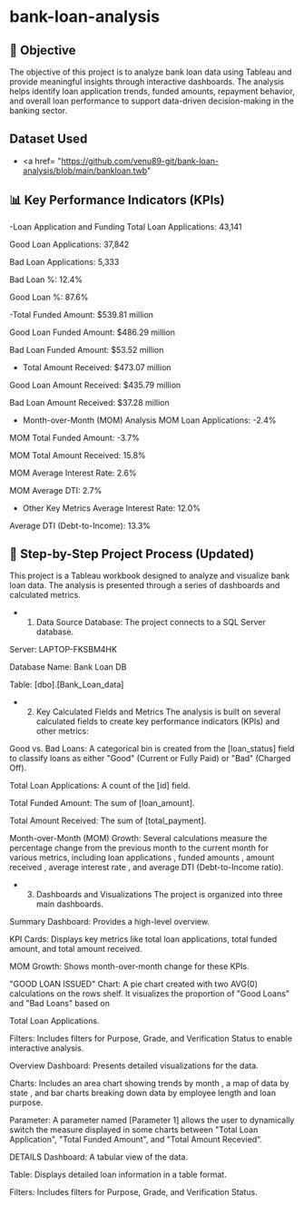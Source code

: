 # bank-loan-analysis
## 🎯 Objective

The objective of this project is to analyze bank loan data using Tableau and provide meaningful insights through interactive dashboards. The analysis helps identify loan application trends, funded amounts, repayment behavior, and overall loan performance to support data-driven decision-making in the banking sector.
## Dataset Used
- <a href= "https://github.com/venu89-git/bank-loan-analysis/blob/main/bankloan.twb"
## 📊 Key Performance Indicators (KPIs)
-Loan Application and Funding
Total Loan Applications: 43,141

Good Loan Applications: 37,842

Bad Loan Applications: 5,333

Bad Loan %: 12.4%

Good Loan %: 87.6%

-Total Funded Amount: $539.81 million

Good Loan Funded Amount: $486.29 million

Bad Loan Funded Amount: $53.52 million

- Total Amount Received: $473.07 million

Good Loan Amount Received: $435.79 million

Bad Loan Amount Received: $37.28 million

- Month-over-Month (MOM) Analysis
MOM Loan Applications: -2.4%

MOM Total Funded Amount: -3.7%

MOM Total Amount Received: 15.8%

MOM Average Interest Rate: 2.6%

MOM Average DTI: 2.7%

- Other Key Metrics
Average Interest Rate: 12.0%

Average DTI (Debt-to-Income): 13.3%
## 📝 Step-by-Step Project Process (Updated)
This project is a Tableau workbook designed to analyze and visualize bank loan data. The analysis is presented through a series of dashboards and calculated metrics.

- 1. Data Source
Database: The project connects to a SQL Server database.


Server: LAPTOP-FKSBM4HK 


Database Name: Bank Loan DB 


Table: [dbo].[Bank_Loan_data] 

- 2. Key Calculated Fields and Metrics
The analysis is built on several calculated fields to create key performance indicators (KPIs) and other metrics:


Good vs. Bad Loans: A categorical bin is created from the [loan_status] field to classify loans as either "Good" (Current or Fully Paid) or "Bad" (Charged Off).






Total Loan Applications: A count of the [id] field.






Total Funded Amount: The sum of [loan_amount].






Total Amount Received: The sum of [total_payment].






Month-over-Month (MOM) Growth: Several calculations measure the percentage change from the previous month to the current month for various metrics, including loan applications , funded amounts , amount received , average interest rate , and average DTI (Debt-to-Income ratio).





- 3. Dashboards and Visualizations
The project is organized into three main dashboards.

Summary Dashboard: Provides a high-level overview.


KPI Cards: Displays key metrics like total loan applications, total funded amount, and total amount received.




MOM Growth: Shows month-over-month change for these KPIs.





"GOOD LOAN ISSUED" Chart: A pie chart created with two AVG(0) calculations on the rows shelf. It visualizes the proportion of "Good Loans" and "Bad Loans" based on 

Total Loan Applications.






Filters: Includes filters for Purpose, Grade, and Verification Status to enable interactive analysis.

Overview Dashboard: Presents detailed visualizations for the data.


Charts: Includes an area chart showing trends by month , a map of data by state , and bar charts breaking down data by employee length and loan purpose.






Parameter: A parameter named [Parameter 1] allows the user to dynamically switch the measure displayed in some charts between "Total Loan Application", "Total Funded Amount", and "Total Amount Recevied".





DETAILS Dashboard: A tabular view of the data.


Table: Displays detailed loan information in a table format.





Filters: Includes filters for Purpose, Grade, and Verification Status.

